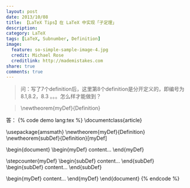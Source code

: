 ```yaml
---
layout: post
date: 2013/10/08
title: 【LaTeX Tips】在 LaTeX 中实现「子定理」
description:
category: LaTeX
tags: [LaTeX, Subnumber, Definition]
image:
  feature: so-simple-sample-image-4.jpg
  credit: Michael Rose
  creditlink: http://mademistakes.com
share: true
comments: true
---
```

> 问：写了7个definition后，这里第8个definition是分开定义的，即编号为8.1,8.2，8.3 。。。怎么样才能做到？

>    \newtheorem{myDef}{Definition}


<!--more-->

答：
{% code demo lang:tex %}
\documentclass{article}

\usepackage{amsmath}
\newtheorem{myDef}{Definition}
\newtheorem{subDef}{Definition}[myDef]

\begin{document}
\begin{myDef}
content...
\end{myDef}

\stepcounter{myDef}
\begin{subDef}
content...
\end{subDef}
\begin{subDef}
content...
\end{subDef}

\begin{myDef}
content...
\end{myDef}
\end{document}
{% endcode %}
